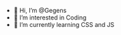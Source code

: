 - 👋 Hi, I’m @Gegens
- 👀 I’m interested in Coding
- 🌱 I’m currently learning CSS and JS

<!---
Gegens/Gegens is a ✨ special ✨ repository because its `README.md` (this file) appears on your GitHub profile.
You can click the Preview link to take a look at your changes.
--->
